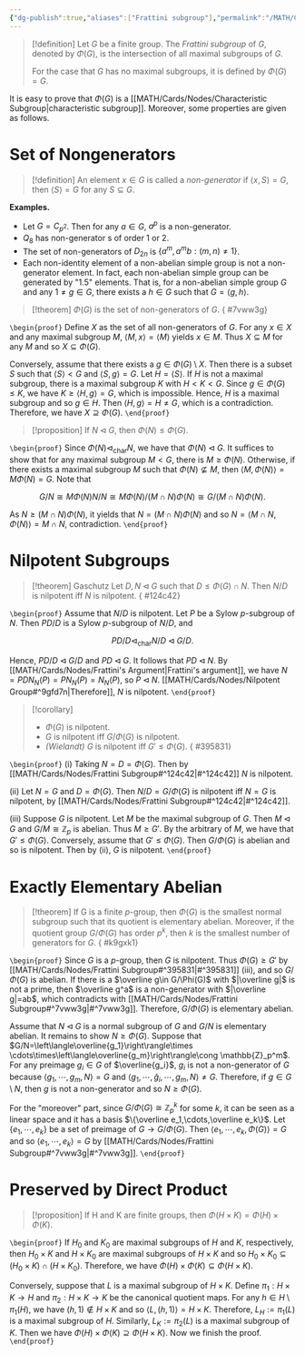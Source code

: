 ```yaml
---
{"dg-publish":true,"aliases":["Frattini subgroup"],"permalink":"/MATH/Cards/Nodes/Frattini Subgroup/","dgPassFrontmatter":true}
---
```



> [!definition]
> Let $G$ be a finite group. The *Frattini subgroup* of $G$, denoted by $\Phi(G)$, is the intersection of all maximal subgroups of $G$. 
> 
> For the case that $G$ has no maximal subgroups, it is defined by $\Phi(G)=G$.

It is easy to prove that $\Phi(G)$ is a [[MATH/Cards/Nodes/Characteristic Subgroup\|characteristic subgroup]]. Moreover, some properties are given as follows.

# Set of Nongenerators

> [!definition]
> An element $x\in G$ is called a *non-generator* if $\left\langle x,S\right\rangle=G$, then $\left\langle S\right\rangle=G$ for any $S\subseteq G$.

**Examples.** 
- Let $G=C_{p^2}$. Then for any $a\in G$, $a^p$ is a non-generator.
- $Q_8$ has non-generator s of order $1$ or $2$.
- The set of non-generators of $D_{2n}$ is $\{a^m,a^mb:(m,n)\neq 1\}$.
- Each non-identity element of a non-abelian simple group is not a non-generator element. In fact, each non-abelian simple group can be generated by "1.5" elements. That is, for a non-abelian simple group $G$ and any $1\neq g\in G$, there exists a $h\in G$ such that $G=\left\langle g,h\right\rangle$.

> [!theorem]
> $\Phi(G)$ is the set of non-generators of $G$. 
{ #7vww3g}


`\begin{proof}`
Define $X$ as the set of all non-generators of $G$. For any $x\in X$ and any maximal subgroup $M$, $\langle M,x\rangle=\langle M\rangle$ yields $x\in M$. Thus $X\subseteq M$ for any $M$ and so $X\subseteq\Phi(G)$. 

Conversely, assume that there exists a $g\in\Phi(G)\setminus X$. Then there is a subset $S$ such that $\langle S\rangle< G$ and $\langle S,g\rangle=G$. Let $H=\langle S\rangle$. If $H$ is not a maximal subgroup, there is a maximal subgroup $K$ with $H< K< G$. Since $g\in\Phi(G)\leqslant K$, we have $K\geqslant\langle H,g\rangle=G$, which is impossible. Hence, $H$ is a maximal subgroup and so $g\in H$. Then $\langle H,g\rangle=H\neq G$, which is a contradiction. Therefore, we have $X\supseteq\Phi(G)$.
`\end{proof}`

> [!proposition]
> If $N\lhd G$, then $\Phi(N)\leqslant\Phi(G)$.

`\begin{proof}`
Since $\Phi(N)\lhd_{\mathrm{char}}N$, we have that $\Phi(N)\lhd G$. It suffices to show that for any maximal subgroup $M<G$, there is $M\geqslant \Phi(N)$. Otherwise, if there exists a maximal subgroup $M$ such that $\Phi(N)\not\subseteq M$, then $\left\langle M,\Phi(N)\right\rangle=M\Phi(N)=G$. Note that 

$$G/N\cong M\Phi(N)N/N\cong M\Phi(N)\big/(M\cap N)\Phi(N)\cong G/(M\cap N)\Phi(N).$$

As $N\geqslant (M\cap N)\Phi(N)$, it yields that $N=(M\cap N)\Phi(N)$ and so $N=\left\langle M\cap N,\Phi(N)\right\rangle=M\cap N$, contradiction. 
`\end{proof}`

# Nilpotent Subgroups

> [!theorem] Gaschutz
> Let $D,N\lhd G$ such that $D\leqslant \Phi(G)\cap N$. Then $N/D$ is nilpotent iff $N$ is nilpotent.
{ #124c42}


`\begin{proof}`
Assume that $N/D$ is nilpotent. Let $P$ be a Sylow $p$-subgroup of $N$. Then $PD/D$ is a Sylow $p$-subgroup of $N/D$, and 

$$PD/D\lhd_{\mathrm{char}} N/D\lhd G/D.$$

Hence, $PD/D\lhd G/D$ and $PD\lhd G$. It follows that $PD\lhd N$. By [[MATH/Cards/Nodes/Frattini's Argument\|Frattini's argument]], we have $N=PDN_N(P)=PN_N(P)=N_N(P)$, so $P\lhd N$. [[MATH/Cards/Nodes/Nilpotent Group#^9gfd7n\|Therefore]], $N$ is nilpotent.
`\end{proof}`

> [!corollary]
> - $\Phi(G)$ is nilpotent.
> - $G$ is nilpotent iff $G/\Phi(G)$ is nilpotent.
> - *(Wielandt)* $G$ is nilpotent iff $G'\leqslant\Phi(G)$.
{ #395831}


`\begin{proof}`
(i) Taking $N=D=\Phi(G)$. Then by [[MATH/Cards/Nodes/Frattini Subgroup#^124c42\|#^124c42]] $N$ is nilpotent.

(ii) Let $N=G$ and $D=\Phi(G)$. Then $N/D=G/\Phi(G)$ is nilpotent iff $N=G$ is nilpotent, by [[MATH/Cards/Nodes/Frattini Subgroup#^124c42\|#^124c42]].

(iii) Suppose $G$ is nilpotent. Let $M$ be the maximal subgroup of $G$. Then $M\lhd G$ and $G/M\cong \mathbb{Z}_p$ is abelian. Thus $M\geqslant G'$. By the arbitrary of $M$, we have that $G'\leqslant\Phi(G)$. Conversely, assume that $G'\leqslant\Phi(G)$. Then $G/\Phi(G)$ is abelian and so is nilpotent. Then by (ii), $G$ is nilpotent.
`\end{proof}`

# Exactly Elementary Abelian

> [!theorem]
> If G is a finite $p$-group, then $\Phi(G)$ is the smallest normal subgroup such that its quotient is elementary abelian. Moreover, if the quotient group $G/\Phi(G)$ has order $p^k$, then $k$ is the smallest number of generators for $G$.
{ #k9gxk1}


`\begin{proof}`
Since $G$ is a $p$-group, then $G$ is nilpotent. Thus $\Phi(G)\geqslant G'$ by [[MATH/Cards/Nodes/Frattini Subgroup#^395831\|#^395831]] (iii), and so $G/\Phi(G)$ is abelian. If there is a $\overline g\in G/\Phi(G)$ with $|\overline g|$ is not a prime, then $\overline g^a$ is a non-generator with $|\overline g|=ab$, which contradicts with [[MATH/Cards/Nodes/Frattini Subgroup#^7vww3g\|#^7vww3g]]. Therefore, $G/\Phi(G)$ is elementary abelian.

Assume that $N\lhd G$ is a normal subgroup of $G$ and $G/N$ is elementary abelian. It remains to show $N\geqslant\Phi(G)$. Suppose that $G/N=\left\langle\overline{g_1}\right\rangle\times \cdots\times\left\langle\overline{g_m}\right\rangle\cong \mathbb{Z}_p^m$. For any preimage $g_i\in G$ of $\overline{g_i}$, $g_i$ is not a non-generator of $G$ because $\left\langle g_1,\cdots,g_m,N\right\rangle=G$ and $\left\langle g_1,\cdots,\check g_i,\cdots,g_m,N\right\rangle\neq G$. Therefore, if $g\in G\setminus N$, then $g$ is not a non-generator and so $N\geqslant\Phi(G)$. 

For the "moreover" part, since $G/\Phi(G)\cong \mathbb{Z}_p^k$ for some $k$, it can be seen as a linear space and it has a basis $\{\overline e_1,\cdots,\overline e_k\}$. Let $\{e_1,\cdots,e_k\}$ be a set of preimage of $G\to G/\Phi(G)$. Then $\left\langle e_1,\cdots,e_k,\Phi(G)\right\rangle=G$ and so $\left\langle e_1,\cdots,e_k\right\rangle =G$ by [[MATH/Cards/Nodes/Frattini Subgroup#^7vww3g\|#^7vww3g]]. 
`\end{proof}`

# Preserved by Direct Product

> [!proposition]
> If H and K are finite groups, then $\Phi(H\times K)=\Phi(H)\times\Phi(K)$.

`\begin{proof}`
If $H_0$ and $K_0$ are maximal subgroups of $H$ and $K$, respectively, then $H_0\times K$ and $H\times K_0$ are maximal subgroups of $H\times K$ and so $H_0\times K_0\subseteq (H_0\times K)\cap(H\times K_0)$. Therefore, we have $\Phi(H)\times \Phi(K)\subseteq\Phi(H\times K)$. 

Conversely, suppose that $L$ is a maximal subgroup of $H\times K$. Define $\pi_1:H\times K\to H$ and $\pi_2:H\times K\to K$ be the canonical quotient maps. For any $h\in H\setminus\pi_1(H)$, we have $(h,1)\notin H\times K$ and so $\left\langle L,(h,1)\right\rangle=H\times K$. Therefore, $L_H:=\pi_1(L)$ is a maximal subgroup of $H$. Similarly, $L_K:=\pi_2(L)$ is a maximal subgroup of $K$. Then we have $\Phi(H)\times \Phi(K)\supseteq\Phi(H\times K)$. Now we finish the proof.
`\end{proof}`